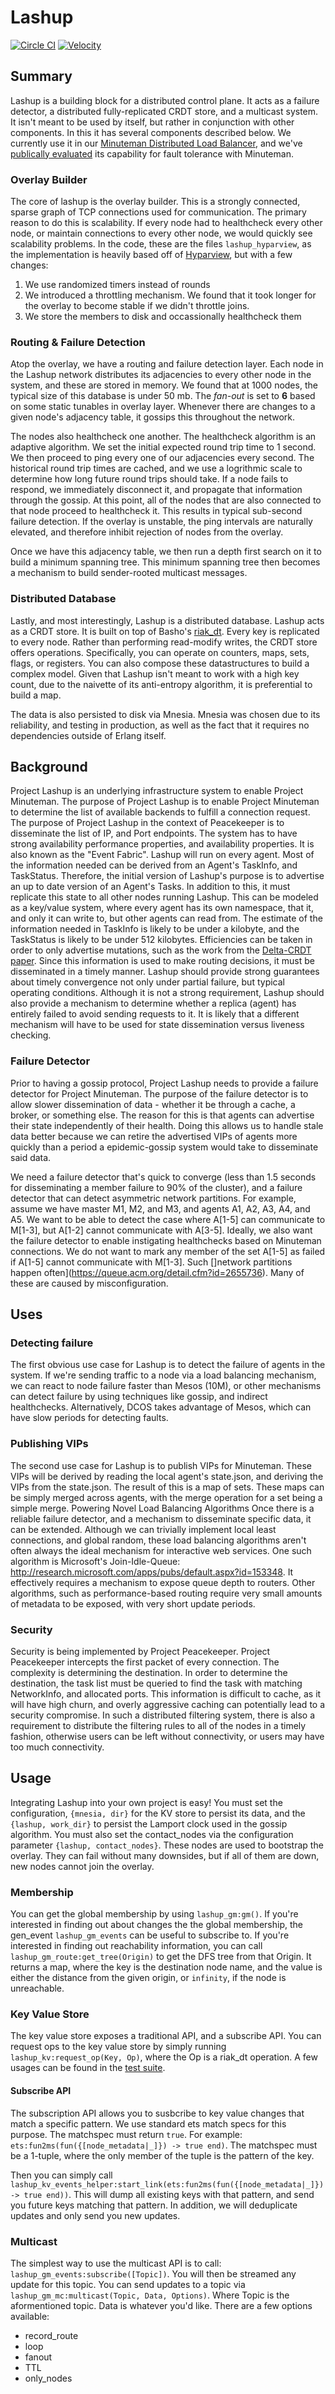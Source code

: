 # Lashup
[![Circle CI](https://circleci.com/gh/dcos/lashup.svg?style=svg&circle-token=e109b76cf8a017424100d9269640771210d7efe3)](https://circleci.com/gh/dcos/lashup)
[![Velocity](http://velocity.mesosphere.com/service/velocity/buildStatus/icon?job=dcos-networking-lashup-master/)](http://velocity.mesosphere.com/service/velocity/job/dcos-networking-lashup-master/)
## Summary 
Lashup is a building block for a distributed control plane. It acts as a failure detector, a distributed fully-replicated CRDT store, and a multicast system. It isn't meant to be used by itself, but rather in conjunction with other components. In this it has several components described below. We currently use it in our [Minuteman Distributed Load Balancer](https://github.com/mesosphere/minuteman), and we've [publically evaluated](https://github.com/dcos/minuteman#evaluation) its capability for fault tolerance with Minuteman.
 
### Overlay Builder
The core of lashup is the overlay builder. This is a strongly connected, sparse graph of TCP connections used for communication. The primary reason to do this is scalability. If every node had to healthcheck every other node, or maintain connections to every other node, we would quickly see scalability problems. In the code, these are the files `lashup_hyparview`, as the implementation is heavily based off of [Hyparview](http://asc.di.fct.unl.pt/~jleitao/pdf/dsn07-leitao.pdf), but with a few changes:
1. We use randomized timers instead of rounds
2. We introduced a throttling mechanism. We found that it took longer for the overlay to become stable if we didn't throttle joins.
3. We store the members to disk and occassionally healthcheck them

### Routing & Failure Detection
Atop the overlay, we have a routing and failure detection layer. Each node in the Lashup network distributes its adjacencies to every other node in the system, and these are stored in memory. We found that at 1000 nodes, the typical size of this database is under 50 mb. The *fan-out* is set to **6** based on some static tunables in overlay layer. Whenever there are changes to a given node's adjacency table, it gossips this throughout the network. 

The nodes also healthcheck one another. The healthcheck algorithm is an adaptive algorithm. We set the initial expected round trip time to 1 second. We then proceed to ping every one of our adjacencies every second. The historical round trip times are cached, and we use a logrithmic scale to determine how long future round trips should take. If a node fails to respond, we immediately disconnect it, and propagate that information through the gossip. At this point, all of the nodes that are also connected to that node proceed to healthcheck it. This results in typical sub-second failure detection. If the overlay is unstable, the ping intervals are naturally elevated, and therefore inhibit rejection of nodes from the overlay.

Once we have this adjacency table, we then run a depth first search on it to build a minimum spanning tree. This minimum spanning tree then becomes a mechanism to build sender-rooted multicast messages.  

### Distributed Database
Lastly, and most interestingly, Lashup is a distributed database. Lashup acts as a CRDT store. It is built on top of Basho's [riak_dt](https://github.com/basho/riak_dt). Every key is replicated to every node. Rather than performing read-modify writes, the CRDT store offers operations. Specifically, you can operate on counters, maps, sets, flags, or registers. You can also compose these datastructures to build a complex model. Given that Lashup isn't meant to work with a high key count, due to the naivette of its anti-entropy algorithm, it is preferential to build a map. 

The data is also persisted to disk via Mnesia. Mnesia was chosen due to its reliability, and testing in production, as well as the fact that it requires no dependencies outside of Erlang itself.

## Background

Project Lashup is an underlying infrastructure system to enable Project Minuteman. The purpose of Project Lashup is to enable Project Minuteman to determine the list of available backends to fulfill a connection request. The purpose of Project Lashup in the context of Peacekeeper is to disseminate the list of IP, and Port endpoints. The system has to have strong availability performance properties, and availability properties. It is also known as the "Event Fabric".
Lashup will run on every agent. Most of the information needed can be derived from an Agent's TaskInfo, and TaskStatus.  Therefore, the initial version of Lashup's purpose is to advertise an up to date version of an Agent's Tasks. In addition to this, it must replicate this state to all other nodes running Lashup. This can be modeled as a key/value system, where every agent has its own namespace, that it, and only it can write to, but other agents can read from. The estimate of the information needed in TaskInfo is likely to be under a kilobyte, and the TaskStatus is likely to be under 512 kilobytes. Efficiencies can be taken in order to only advertise mutations, such as the work from the [Delta-CRDT paper](http://arxiv.org/abs/1410.2803). 
Since this information is used to make routing decisions, it must be disseminated in a timely manner. Lashup should provide strong guarantees about timely convergence not only under partial failure, but typical operating conditions. Although it is not a strong requirement, Lashup should also provide a mechanism to determine whether a replica (agent) has entirely failed to avoid sending requests to it. It is likely that a different mechanism will have to be used for state dissemination versus liveness checking. 

### Failure Detector
Prior to having a gossip protocol, Project Lashup needs to provide a failure detector for Project Minuteman. The purpose of the failure detector is to allow slower dissemination of data - whether it be through a cache, a broker, or something else. The reason for this is that agents can advertise their state independently of their health. Doing this allows us to handle stale data better because we can retire the advertised VIPs of agents more quickly than a period a epidemic-gossip system would take to disseminate said data.

We need a failure detector that's quick to converge (less than 1.5 seconds for disseminating a member failure to 90% of the cluster), and a failure detector that can detect asymmetric network partitions. For example, assume we have master M1, M2, and M3, and agents A1, A2, A3, A4, and A5. We want to be able to detect the case where A[1-5] can communicate to M[1-3], but A[1-2] cannot communicate with A[3-5]. Ideally, we also want the failure detector to enable instigating healthchecks based on Minuteman connections. We do not want to mark any member of the set A[1-5] as failed if A[1-5] cannot communicate with M[1-3]. Such []network partitions happen often](https://queue.acm.org/detail.cfm?id=2655736). Many of these are caused by misconfiguration. 

## Uses
### Detecting failure
The first obvious use case for Lashup is to detect the failure of agents in the system. If we're sending traffic to a node via a load balancing mechanism, we can react to node failure faster than Mesos (10M), or other mechanisms can detect failure by using techniques like gossip, and indirect healthchecks. Alternatively, DCOS takes advantage of Mesos, which can have slow periods for detecting faults. 

### Publishing VIPs
The second use case for Lashup is to publish VIPs for Minuteman. These VIPs will be derived by reading the local agent's state.json, and deriving the VIPs from the state.json. The result of this is a map of sets. These maps can be simply merged across agents, with the merge operation for a set being a simple merge. 
Powering Novel Load Balancing Algorithms
Once there is a reliable failure detector, and a mechanism to disseminate specific data, it can be extended. Although we can trivially implement local least connections, and global random, these load balancing algorithms aren't often always the ideal mechanism for interactive web services. One such algorithm is Microsoft's Join-Idle-Queue: http://research.microsoft.com/apps/pubs/default.aspx?id=153348. It effectively requires a mechanism to expose queue depth to routers. Other algorithms, such as performance-based routing require very small amounts of metadata to be exposed, with very short update periods. 

### Security
Security is being implemented by Project Peacekeeper. Project Peacekeeper intercepts the first packet of every connection. The complexity is determining the destination. In order to determine the destination, the task list must be queried to find the task with matching NetworkInfo, and allocated ports. This information is difficult to cache, as it will have high churn, and overly aggressive caching can potentially lead to a security compromise. 
In such a distributed filtering system, there is also a requirement to distribute the filtering rules to all of the nodes in a timely fashion, otherwise users can be left without connectivity, or users may have too much connectivity.

## Usage
Integrating Lashup into your own project is easy! You must set the configuration, `{mnesia, dir}` for the KV store to persist its data, and the `{lashup, work_dir}` to persist the Lamport clock used in the gossip algorithm. You must also set the contact_nodes via the configuration parameter `{lashup, contact_nodes}`. These nodes are used to bootstrap the overlay. They can fail without many downsides, but if all of them are down, new nodes cannot join the overlay.

### Membership
You can get the global membership by using `lashup_gm:gm()`. If you're interested in finding out about changes the the global membership, the gen_event `lashup_gm_events` can be useful to subscribe to. If you're interested in finding out reachability information, you can call `lashup_gm_route:get_tree(Origin)` to get the DFS tree from that Origin. It returns a map, where the key is the destination node name, and the value is either the distance from the given origin, or `infinity`, if the node is unreachable. 

### Key Value Store
The key value store exposes a traditional API, and a subscribe API. You can request ops to the key value store by simply running `lashup_kv:request_op(Key, Op)`, where the Op is a riak_dt operation. A few usages can be found in the [test suite](https://github.com/dcos/lashup/blob/master/test/lashup_kv_SUITE.erl). 
#### Subscribe API
The subscription API allows you to susbcribe to key value changes that match a specific pattern. We use standard ets match specs for this purpose. The matchspec must return `true`. For example: 
`ets:fun2ms(fun({[node_metadata|_]}) -> true end)`. The matchspec must be a 1-tuple, where the only member of the tuple is the pattern of the key. 

Then you can simply call `lashup_kv_events_helper:start_link(ets:fun2ms(fun({[node_metadata|_]}) -> true end))`. This will dump all existing keys with that pattern, and send you future keys matching that pattern. In addition, we will deduplicate updates and only send you new updates.

### Multicast
The simplest way to use the multicast API is to call: `lashup_gm_events:subscribe([Topic])`. You will then be streamed any update for this topic. You can send updates to a topic via `lashup_gm_mc:multicast(Topic, Data, Options)`. Where Topic is the aformentioned topic. Data is whatever you'd like. There are a few options available:
* record_route
* loop
* fanout
* TTL
* only_nodes

